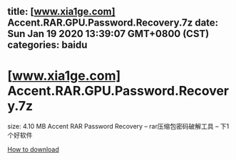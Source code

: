 
title: [www.xia1ge.com] Accent.RAR.GPU.Password.Recovery.7z
date: Sun Jan 19 2020 13:39:07 GMT+0800 (CST)    
categories: baidu
---

# [www.xia1ge.com] Accent.RAR.GPU.Password.Recovery.7z
size: 4.10 MB
 Accent RAR Password Recovery – rar压缩包密码破解工具 – 下1个好软件
 

[How to download](https://bpcam.bemobtrk.com/go/2ceec3aa-1ca2-46d6-b9ff-aaa5c184517c?jno=2114)